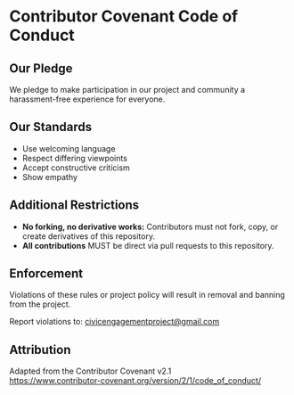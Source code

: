 # Contributor Covenant Code of Conduct

## Our Pledge
We pledge to make participation in our project and community a harassment-free experience for everyone.

## Our Standards
- Use welcoming language
- Respect differing viewpoints
- Accept constructive criticism
- Show empathy

## Additional Restrictions
- **No forking, no derivative works:** Contributors must not fork, copy, or create derivatives of this repository.
- **All contributions** MUST be direct via pull requests to this repository.

## Enforcement
Violations of these rules or project policy will result in removal and banning from the project.

Report violations to: civicengagementproject@gmail.com

## Attribution
Adapted from the Contributor Covenant v2.1  
https://www.contributor-covenant.org/version/2/1/code_of_conduct/